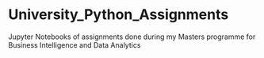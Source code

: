 # University_Python_Assignments
Jupyter Notebooks of assignments done during my Masters programme for Business Intelligence and Data Analytics
